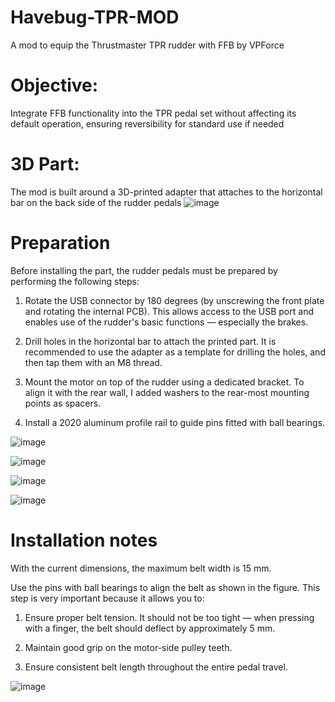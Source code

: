 # Havebug-TPR-MOD
A mod to equip the Thrustmaster TPR rudder with FFB by VPForce

# Objective:
Integrate FFB functionality into the TPR pedal set without affecting its default operation, ensuring reversibility for standard use if needed

# 3D Part:
The mod is built around a 3D-printed adapter that attaches to the horizontal bar on the back side of the rudder pedals
![image](https://github.com/user-attachments/assets/4ac17b92-1601-4278-80e1-61977e26a740)

# Preparation
Before installing the part, the rudder pedals must be prepared by performing the following steps:

  1. Rotate the USB connector by 180 degrees (by unscrewing the front plate and rotating the internal PCB).
This allows access to the USB port and enables use of the rudder's basic functions — especially the brakes.

  2. Drill holes in the horizontal bar to attach the printed part.
It is recommended to use the adapter as a template for drilling the holes, and then tap them with an M8 thread.

  3. Mount the motor on top of the rudder using a dedicated bracket.
To align it with the rear wall, I added washers to the rear-most mounting points as spacers.

 4. Install a 2020 aluminum profile rail to guide pins fitted with ball bearings.

![image](https://github.com/user-attachments/assets/abddb199-b57a-4705-bcef-22846791570f)

![image](https://github.com/user-attachments/assets/7942e5c2-89e7-4928-9da3-f9548814c757)

![image](https://github.com/user-attachments/assets/fbaef9a5-b230-44a4-a121-425e8468cb01)

![image](https://github.com/user-attachments/assets/85903938-0b53-48e1-8836-d8104a5ea136)


# Installation notes

With the current dimensions, the maximum belt width is 15 mm.

Use the pins with ball bearings to align the belt as shown in the figure.
This step is very important because it allows you to:

  1. Ensure proper belt tension. It should not be too tight — when pressing with a finger, the belt should deflect by approximately 5 mm.

  2. Maintain good grip on the motor-side pulley teeth.

  3. Ensure consistent belt length throughout the entire pedal travel.

![image](https://github.com/user-attachments/assets/b6f93ff6-554e-4ba6-9d50-ac8f58b3b2d9)
